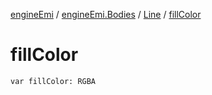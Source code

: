[engineEmi](../../index.md) / [engineEmi.Bodies](../index.md) / [Line](index.md) / [fillColor](./fill-color.md)

# fillColor

`var fillColor: RGBA`